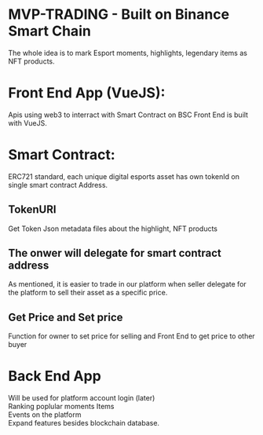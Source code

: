 # MVP-TRADING - Built on Binance Smart Chain
The whole idea is to mark Esport moments, highlights, legendary items as NFT products. 
# Front End App (VueJS):
Apis using web3 to interract with Smart Contract on BSC
Front End is built with VueJS.
# Smart Contract:
ERC721 standard, each unique digital esports asset has own tokenId on single smart contract Address. 
## TokenURI
Get Token Json metadata files about the highlight, NFT products
## The onwer will delegate for smart contract address
As mentioned, it is easier to trade in our platform when seller delegate for the platform to sell their asset as a specific price. 
## Get Price and Set price
Function for owner to set price for selling and Front End to get price to other buyer
# Back End App
Will be used for platform account login (later) \
Ranking poplular moments Items \
Events on the platform \
Expand features besides blockchain database. 

